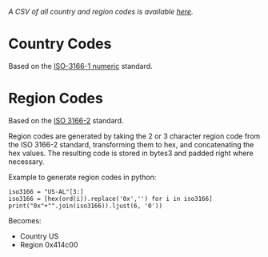 
*A CSV of all country and region codes is available [here](country-and-region-codes.csv).*

# Country Codes

Based on the [ISO-3166-1 numeric](https://en.wikipedia.org/wiki/ISO_3166-1_numeric) standard.

# Region Codes

Based on the [ISO 3166-2](https://en.wikipedia.org/wiki/ISO_3166-2) standard.

Region codes are generated by taking the 2 or 3 character region code from the ISO 3166-2 standard, transforming them to hex, and concatenating the hex values. The resulting code is stored in bytes3 and padded right where necessary.

Example to generate region codes in python:

    iso3166 = "US-AL"[3:]
    iso3166 = [hex(ord(i)).replace('0x','') for i in iso3166]
    print("0x"+"".join(iso3166)).ljust(6, '0'))

Becomes:

* Country US
* Region 0x414c00